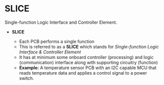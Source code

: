 # SLICE

Single-function Logic Interface and Controller Element.

- **SLICE**

  - Each PCB performs a single function
  - This is referred to as a **SLICE** which stands for _Single-function Logic Interface & Controller Element_
  - It has at minimum some onboard controller (processing) and logic (communication) interface along with supporting circuitry (function)
  - **Example:** A temperature sensor PCB with an I2C capable MCU that reads temperature data and applies a control signal to a power switch.
